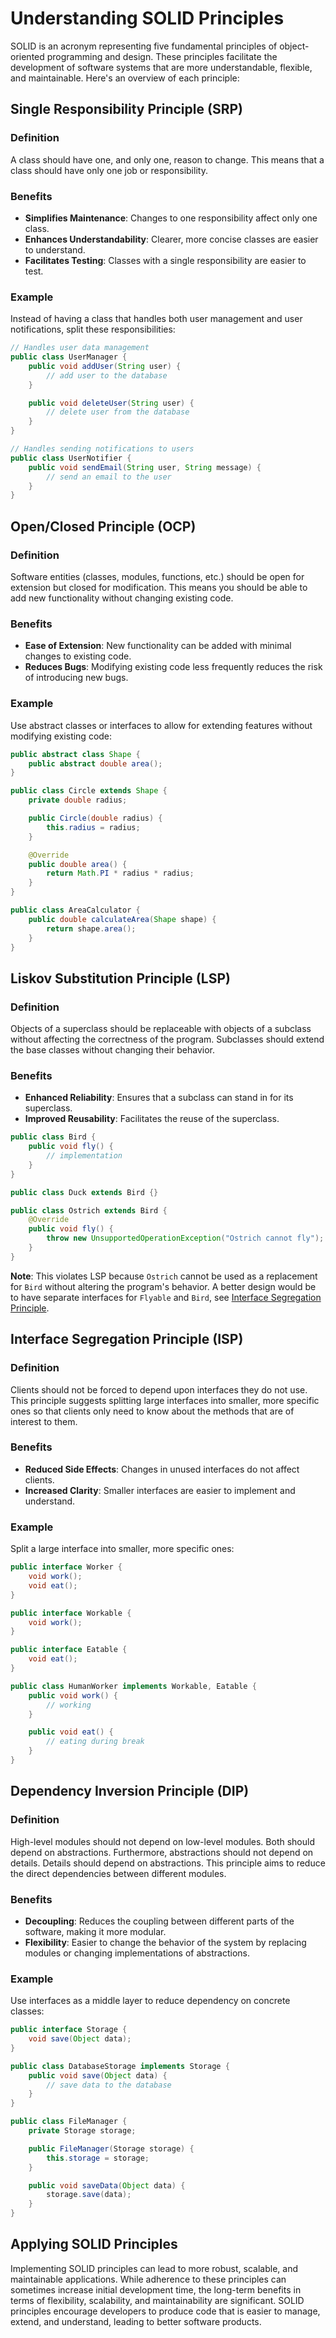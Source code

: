 # Understanding SOLID Principles

SOLID is an acronym representing five fundamental principles of object-oriented programming and design. These principles facilitate the development of software systems that are more understandable, flexible, and maintainable. Here's an overview of each principle:

## Single Responsibility Principle (SRP)

### Definition
A class should have one, and only one, reason to change. This means that a class should have only one job or responsibility.

### Benefits
- **Simplifies Maintenance**: Changes to one responsibility affect only one class.
- **Enhances Understandability**: Clearer, more concise classes are easier to understand.
- **Facilitates Testing**: Classes with a single responsibility are easier to test.

### Example
Instead of having a class that handles both user management and user notifications, split these responsibilities:

```java
// Handles user data management
public class UserManager {
    public void addUser(String user) {
        // add user to the database
    }

    public void deleteUser(String user) {
        // delete user from the database
    }
}

// Handles sending notifications to users
public class UserNotifier {
    public void sendEmail(String user, String message) {
        // send an email to the user
    }
}
```

## Open/Closed Principle (OCP)

### Definition
Software entities (classes, modules, functions, etc.) should be open for extension but closed for modification. This means you should be able to add new functionality without changing existing code.

### Benefits
- **Ease of Extension**: New functionality can be added with minimal changes to existing code.
- **Reduces Bugs**: Modifying existing code less frequently reduces the risk of introducing new bugs.

### Example
Use abstract classes or interfaces to allow for extending features without modifying existing code:

```java
public abstract class Shape {
    public abstract double area();
}

public class Circle extends Shape {
    private double radius;

    public Circle(double radius) {
        this.radius = radius;
    }

    @Override
    public double area() {
        return Math.PI * radius * radius;
    }
}

public class AreaCalculator {
    public double calculateArea(Shape shape) {
        return shape.area();
    }
}
```

## Liskov Substitution Principle (LSP)

### Definition
Objects of a superclass should be replaceable with objects of a subclass without affecting the correctness of the program. Subclasses should extend the base classes without changing their behavior.

### Benefits
- **Enhanced Reliability**: Ensures that a subclass can stand in for its superclass.
- **Improved Reusability**: Facilitates the reuse of the superclass.

```java
public class Bird {
    public void fly() {
        // implementation
    }
}

public class Duck extends Bird {}

public class Ostrich extends Bird {
    @Override
    public void fly() {
        throw new UnsupportedOperationException("Ostrich cannot fly");
    }
}
```
**Note**: 
This violates LSP because `Ostrich` cannot be used as a replacement for `Bird` without altering the program's behavior. 
A better design would be to have separate interfaces for `Flyable` and `Bird`, see [Interface Segregation Principle](#interface-segregation-principle-isp).

## Interface Segregation Principle (ISP)

### Definition
Clients should not be forced to depend upon interfaces they do not use. This principle suggests splitting large interfaces into smaller, more specific ones so that clients only need to know about the methods that are of interest to them.

### Benefits
- **Reduced Side Effects**: Changes in unused interfaces do not affect clients.
- **Increased Clarity**: Smaller interfaces are easier to implement and understand.

### Example
Split a large interface into smaller, more specific ones:

```java
public interface Worker {
    void work();
    void eat();
}

public interface Workable {
    void work();
}

public interface Eatable {
    void eat();
}

public class HumanWorker implements Workable, Eatable {
    public void work() {
        // working
    }

    public void eat() {
        // eating during break
    }
}
```

## Dependency Inversion Principle (DIP)

### Definition
High-level modules should not depend on low-level modules. Both should depend on abstractions. Furthermore, abstractions should not depend on details. Details should depend on abstractions. This principle aims to reduce the direct dependencies between different modules.

### Benefits
- **Decoupling**: Reduces the coupling between different parts of the software, making it more modular.
- **Flexibility**: Easier to change the behavior of the system by replacing modules or changing implementations of abstractions.

### Example
Use interfaces as a middle layer to reduce dependency on concrete classes:

```java
public interface Storage {
    void save(Object data);
}

public class DatabaseStorage implements Storage {
    public void save(Object data) {
        // save data to the database
    }
}

public class FileManager {
    private Storage storage;

    public FileManager(Storage storage) {
        this.storage = storage;
    }

    public void saveData(Object data) {
        storage.save(data);
    }
}
```

## Applying SOLID Principles

Implementing SOLID principles can lead to more robust, scalable, and maintainable applications. While adherence to these principles can sometimes increase initial development time, the long-term benefits in terms of flexibility, scalability, and maintainability are significant. SOLID principles encourage developers to produce code that is easier to manage, extend, and understand, leading to better software products.
